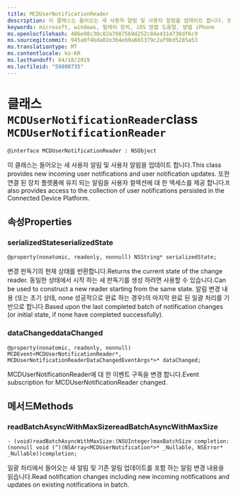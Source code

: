 ```yaml
---
title: MCDUserNotificationReader
description: 이 클래스는 들어오는 새 사용자 알림 및 사용자 알림을 업데이트 합니다. 또한 연결 된 장치 플랫폼에 유지 되는 알림을 사용자 컬렉션에 대 한 액세스를 제공 합니다.
keywords: microsoft, windows, 릴레이 장치, iOS 방법 도움말, 방법 iPhone
ms.openlocfilehash: 486e98c30c82a7607569d252c84e4314738df6c9
ms.sourcegitcommit: 945a0f4bda02e3b4eb9a665379c2af9bd5285a53
ms.translationtype: MT
ms.contentlocale: ko-KR
ms.lasthandoff: 04/18/2019
ms.locfileid: "59800735"
---
```

# <a name="class-mcdusernotificationreader"></a><span data-ttu-id="9c8c0-105">클래스 `MCDUserNotificationReader`</span><span class="sxs-lookup"><span data-stu-id="9c8c0-105">class `MCDUserNotificationReader`</span></span>

```
@interface MCDUserNotificationReader : NSObject
```

<span data-ttu-id="9c8c0-106">이 클래스는 들어오는 새 사용자 알림 및 사용자 알림을 업데이트 합니다.</span><span class="sxs-lookup"><span data-stu-id="9c8c0-106">This class provides new incoming user notifications and user notification updates.</span></span> <span data-ttu-id="9c8c0-107">또한 연결 된 장치 플랫폼에 유지 되는 알림을 사용자 컬렉션에 대 한 액세스를 제공 합니다.</span><span class="sxs-lookup"><span data-stu-id="9c8c0-107">It also provides access to the collection of user notifications persisted in the Connected Device Platform.</span></span>  

## <a name="properties"></a><span data-ttu-id="9c8c0-108">속성</span><span class="sxs-lookup"><span data-stu-id="9c8c0-108">Properties</span></span>

### <a name="serializedstate"></a><span data-ttu-id="9c8c0-109">serializedState</span><span class="sxs-lookup"><span data-stu-id="9c8c0-109">serializedState</span></span>
`@property(nonatomic, readonly, nonnull) NSString* serializedState;`

<span data-ttu-id="9c8c0-110">변경 판독기의 현재 상태를 반환합니다.</span><span class="sxs-lookup"><span data-stu-id="9c8c0-110">Returns the current state of the change reader.</span></span> <span data-ttu-id="9c8c0-111">동일한 상태에서 시작 하는 새 판독기를 생성 하려면 사용할 수 있습니다.</span><span class="sxs-lookup"><span data-stu-id="9c8c0-111">Can be used to construct a new reader starting from the same state.</span></span>
<span data-ttu-id="9c8c0-112">알림 변경 내용 (또는 초기 상태, none 성공적으로 완료 하는 경우)의 마지막 완료 된 일괄 처리를 기반으로 합니다.</span><span class="sxs-lookup"><span data-stu-id="9c8c0-112">Based upon the last completed batch of notification changes (or initial state, if none have completed successfully).</span></span>

### <a name="datachanged"></a><span data-ttu-id="9c8c0-113">dataChanged</span><span class="sxs-lookup"><span data-stu-id="9c8c0-113">dataChanged</span></span>
`@property(nonatomic, readonly, nonnull) MCDEvent<MCDUserNotificationReader*, MCDUserNotificationReaderDataChangedEventArgs*>* dataChanged;`

<span data-ttu-id="9c8c0-114">MCDUserNotificationReader에 대 한 이벤트 구독을 변경 합니다.</span><span class="sxs-lookup"><span data-stu-id="9c8c0-114">Event subscription for MCDUserNotificationReader changed.</span></span>

## <a name="methods"></a><span data-ttu-id="9c8c0-115">메서드</span><span class="sxs-lookup"><span data-stu-id="9c8c0-115">Methods</span></span>

### <a name="readbatchasyncwithmaxsize"></a><span data-ttu-id="9c8c0-116">readBatchAsyncWithMaxSize</span><span class="sxs-lookup"><span data-stu-id="9c8c0-116">readBatchAsyncWithMaxSize</span></span>
`- (void)readBatchAsyncWithMaxSize:(NSUInteger)maxBatchSize
                       completion:(nonnull void (^)(NSArray<MCDUserNotification*>* _Nullable, NSError* _Nullable))completion;`

<span data-ttu-id="9c8c0-117">일괄 처리에서 들어오는 새 알림 및 기존 알림 업데이트를 포함 하는 알림 변경 내용을 읽습니다.</span><span class="sxs-lookup"><span data-stu-id="9c8c0-117">Read notification changes including new incoming notifications and updates on existing notifications in batch.</span></span>